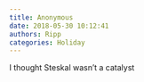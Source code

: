 ```yaml
---
title: Anonymous
date: 2018-05-30 10:12:41
authors: Ripp
categories: Holiday
---
```


 I thought Steskal wasn’t a catalyst